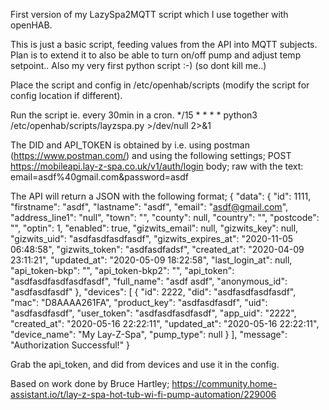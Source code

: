 First version of my LazySpa2MQTT script which I use together with openHAB.

This is just a basic script, feeding values from the API into MQTT subjects.
Plan is to extend it to also be able to turn on/off pump and adjust temp setpoint..
Also my very first python script :-) (so dont kill me..)

Place the script and config in /etc/openhab/scripts (modify the script for config location if different).

Run the script ie. every 30min in a cron.
*/15 * * * * python3 /etc/openhab/scripts/layzspa.py >/dev/null 2>&1

The DID and API_TOKEN is obtained by i.e. using postman (https://www.postman.com/) and using the following settings;
POST https://mobileapi.lay-z-spa.co.uk/v1/auth/login
body; raw with the text: email=asdf%40gmail.com&password=asdf

The API will return a JSON with the following format;
{
    "data": {
        "id": 1111,
        "firstname": "asdf",
        "lastname": "asdf",
        "email": "asdf@gmail.com",
        "address_line1": "null",
        "town": "",
        "county": null,
        "country": "",
        "postcode": "",
        "optin": 1,
        "enabled": true,
        "gizwits_email": null,
        "gizwits_key": null,
        "gizwits_uid": "asdfasdfasdfasdf",
        "gizwits_expires_at": "2020-11-05 06:48:58",
        "gizwits_token": "asdfasdfadsf",
        "created_at": "2020-04-09 23:11:21",
        "updated_at": "2020-05-09 18:22:58",
        "last_login_at": null,
        "api_token-bkp": "",
        "api_token-bkp2": "",
        "api_token": "asdfasdfasdfasdfasdf",
        "full_name": "asdf asdf",
        "anonymous_id": "asdfasdfasdf"
    },
    "devices": [
        {
            "id": 2222,
            "did": "asdfasdfasdfasdf",
            "mac": "D8AAAA261FA",
            "product_key": "asdfasdfasdf",
            "uid": "asdfasdfasdf",
            "user_token": "asdfasdfasdfasdf",
            "app_uid": "2222",
            "created_at": "2020-05-16 22:22:11",
            "updated_at": "2020-05-16 22:22:11",
            "device_name": "My Lay-Z-Spa",
            "pump_type": null
        }
    ],
    "message": "Authorization Successful!"
}

Grab the api_token, and did from devices and use it in the config.

Based on work done by Bruce Hartley;
https://community.home-assistant.io/t/lay-z-spa-hot-tub-wi-fi-pump-automation/229006